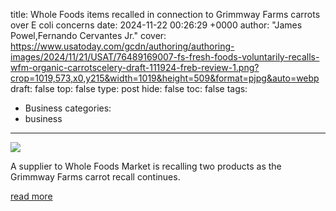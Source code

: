 title: Whole Foods items recalled in connection to Grimmway Farms carrots over E coli concerns
date: 2024-11-22 00:26:29 +0000
author: "James Powel,Fernando Cervantes Jr."
cover: https://www.usatoday.com/gcdn/authoring/authoring-images/2024/11/21/USAT/76489169007-fs-fresh-foods-voluntarily-recalls-wfm-organic-carrotscelery-draft-111924-freb-review-1.png?crop=1019,573,x0,y215&width=1019&height=509&format=pjpg&auto=webp
draft: false
top: false
type: post
hide: false
toc: false
tags:
  - Business
categories:
  - business
---

![](https://www.usatoday.com/gcdn/authoring/authoring-images/2024/11/21/USAT/76489169007-fs-fresh-foods-voluntarily-recalls-wfm-organic-carrotscelery-draft-111924-freb-review-1.png?crop=1019,573,x0,y215&width=1019&height=509&format=pjpg&auto=webp)

A supplier to Whole Foods Market is recalling two products as the Grimmway Farms carrot recall continues.

[read more](https://www.usatoday.com/story/money/food/2024/11/21/whole-foods-grimmway-farms-carrot-recall/76486831007/)
